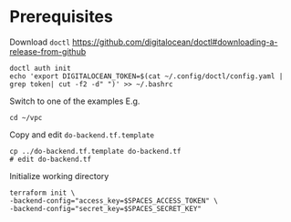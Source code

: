# Prerequisites
Download `doctl` https://github.com/digitalocean/doctl#downloading-a-release-from-github
```
doctl auth init
echo 'export DIGITALOCEAN_TOKEN=$(cat ~/.config/doctl/config.yaml | grep token| cut -f2 -d" ")' >> ~/.bashrc
```
Switch to one of the examples
E.g.
```
cd ~/vpc
```
Copy and edit `do-backend.tf.template`
```
cp ../do-backend.tf.template do-backend.tf
# edit do-backend.tf
```
Initialize working directory
```
terraform init \
-backend-config="access_key=$SPACES_ACCESS_TOKEN" \
-backend-config="secret_key=$SPACES_SECRET_KEY"
```